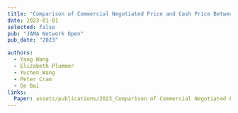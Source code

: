 ```yaml
---
title: "Comparison of Commercial Negotiated Price and Cash Price Between Physician-Owned Hospitals and Other Hospitals in the Same Hospital Referral Region"
date: 2023-01-01
selected: false
pub: "JAMA Network Open"
pub_date: "2023"

authors:
  - Yang Wang
  - Elizabeth Plummer
  - Yuchen Wang
  - Peter Cram
  - Ge Bai
links:
  Paper: assets/publications/2023_Comparison of Commercial Negotiated Price and Cash Price Between Physician-Owned Hospitals and Other Hospitals.pdf
---
```


